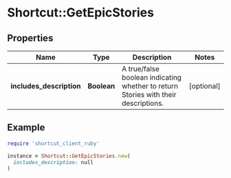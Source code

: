 # Shortcut::GetEpicStories

## Properties

| Name | Type | Description | Notes |
| ---- | ---- | ----------- | ----- |
| **includes_description** | **Boolean** | A true/false boolean indicating whether to return Stories with their descriptions. | [optional] |

## Example

```ruby
require 'shortcut_client_ruby'

instance = Shortcut::GetEpicStories.new(
  includes_description: null
)
```

